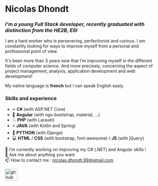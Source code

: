 # **Nicolas Dhondt**

### *I'm a young Full Stack developer, recently graduated with distinction from the HE2B, ESI*

I am a hard worker who is persevering, perfectionist and curious. I am constantly looking for ways to improve myself from a personal and professional point of view.  

It's been more than 3 years now that I'm improving myself in the different fields of computer science. And more precisely, concerning the aspect of project management, analysis, application development and web development!  

My native language is **french** but I can speak English easly.  

### Skills and experience 

* 🔥 **C#** (with ASP.NET Core)
* 🌟 **Angular** (with ngx-bootstrap, material, ...)
* 💥 **PHP** (with Laravel)
* ⚡ **JAVA** (with Kotlin and Spring)
* 🐍 **PYTHON** (with Django)
* 💻 **HTML** / **CSS** (with bootstrap, font-awesome) / **JS** (with jQuery)

🔭 I’m currently working on improving my C# (.NET) and Angular skills !    
💬 Ask me about anything you want  
📫 How to contact me : nicolas.dhondt.99@gmail.com  

[<img src='https://cdn.jsdelivr.net/npm/simple-icons@3.0.1/icons/github.svg' alt='github' height='40'>](https://github.com/NicolasDhondt)  
